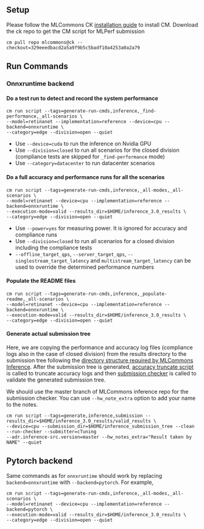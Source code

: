 ## Setup
Please follow the MLCommons CK [installation guide](https://github.com/mlcommons/ck/blob/master/docs/installation.md) to install CM.
Download the ck repo to get the CM script for MLPerf submission

```
cm pull repo mlcommons@ck --checkout=329eeedbacd2a5a9f9b5c5badf10a4253a0a2a79
```

## Run Commands


### Onnxruntime backend

#### Do a test run to detect and record the system performance

```
cm run script --tags=generate-run-cmds,inference,_find-performance,_all-scenarios \
--model=retinanet --implementation=reference --device=cpu --backend=onnxruntime \
--category=edge --division=open --quiet
```
* Use `--device=cuda` to run the inference on Nvidia GPU
* Use `--division=closed` to run all scenarios for the closed division (compliance tests are skipped for `_find-performance` mode)
* Use `--category=datacenter` to run datacenter scenarios

#### Do a full accuracy and performance runs for all the scenarios

```
cm run script --tags=generate-run-cmds,inference,_all-modes,_all-scenarios \
--model=retinanet --device=cpu --implementation=reference --backend=onnxruntime \
--execution-mode=valid --results_dir=$HOME/inference_3.0_results \
--category=edge --division=open --quiet
```

* Use `--power=yes` for measuring power. It is ignored for accuracy and compliance runs
* Use `--division=closed` to run all scenarios for a closed division including the compliance tests
* `--offline_target_qps`, `--server_target_qps`, `--singlestream_target_latency` and `multistream_target_latency` can be used to override the determined performance numbers

#### Populate the README files
```
cm run script --tags=generate-run-cmds,inference,_populate-readme,_all-scenarios \
--model=retinanet --device=cpu --implementation=reference --backend=onnxruntime \
--execution-mode=valid --results_dir=$HOME/inference_3.0_results \
--category=edge --division=open --quiet
```

#### Generate actual submission tree

Here, we are copying the performance and accuracy log files (compliance logs also in the case of closed division) from the results directory to the submission tree following the [directory structure required by MLCommons Inference](https://github.com/mlcommons/policies/blob/master/submission_rules.adoc#inference-1). After the submission tree is generated, [accuracy truncate script](https://github.com/mlcommons/inference/blob/master/tools/submission/truncate_accuracy_log.py) is called to truncate accuracy logs and then [submission checker](https://github.com/mlcommons/inference/blob/master/tools/submission/submission_checker.py) is called to validate the generated submission tree.

We should use the master branch of MLCommons inference repo for the submission checker. You can use `--hw_note_extra` option to add your name to the notes.
```
cm run script --tags=generate,inference,submission --results_dir=$HOME/inference_3.0_results/valid_results \
--device=cpu --submission_dir=$HOME/inference_submission_tree --clean --run-checker --submitter=cTuning 
--adr.inference-src.version=master --hw_notes_extra="Result taken by NAME" --quiet
```


## Pytorch backend

Same commands as for `onnxruntime` should work by replacing `backend=onnxruntime` with `--backend=pytorch`. For example,

```
cm run script --tags=generate-run-cmds,inference,_all-modes,_all-scenarios \
--model=retinanet --device=cpu --implementation=reference --backend=pytorch \
--execution-mode=valid --results_dir=$HOME/inference_3.0_results \
--category=edge --division=open --quiet
```
